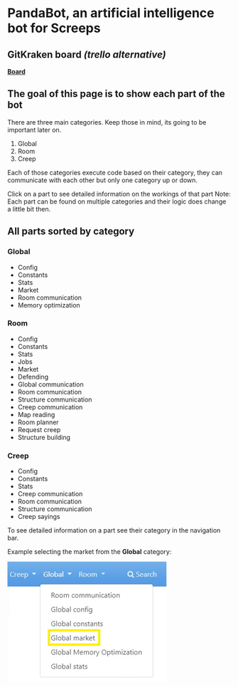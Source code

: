 # PandaBot, an artificial intelligence bot for Screeps

## GitKraken board *(trello alternative)*

**[Board](https://app.gitkraken.com/glo/board/YBu7lJOeNgARSAYG)**

## The goal of this page is to show each part of the bot

There are three main categories. Keep those in mind, its going to be important later on.

1. Global
2. Room
3. Creep

Each of those categories execute code based on their category, they can communicate with each other but only one category up or down.

Click on a part to see detailed information on the workings of that part
Note: Each part can be found on multiple categories and their logic does change a little bit then.

## All parts sorted by category

### Global

- Config
- Constants
- Stats
- Market
- Room communication
- Memory optimization

### Room

- Config
- Constants
- Stats
- Jobs
- Market
- Defending
- Global communication
- Room communication
- Structure communication
- Creep communication
- Map reading
- Room planner
- Request creep
- Structure building

### Creep

- Config
- Constants
- Stats
- Creep communication
- Room communication
- Structure communication
- Creep sayings

To see detailed information on a part see their category in the navigation bar.

Example selecting the market from the **Global** category:

![Image explaining navigation in menu](./images/navigationInDocsMenu.jpg)
